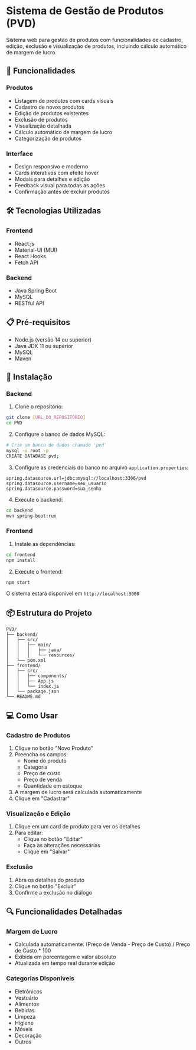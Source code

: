 # Sistema de Gestão de Produtos (PVD)

Sistema web para gestão de produtos com funcionalidades de cadastro, edição, exclusão e visualização de produtos, incluindo cálculo automático de margem de lucro.

## 🚀 Funcionalidades

### Produtos
- Listagem de produtos com cards visuais
- Cadastro de novos produtos
- Edição de produtos existentes
- Exclusão de produtos
- Visualização detalhada
- Cálculo automático de margem de lucro
- Categorização de produtos

### Interface
- Design responsivo e moderno
- Cards interativos com efeito hover
- Modais para detalhes e edição
- Feedback visual para todas as ações
- Confirmação antes de excluir produtos

## 🛠️ Tecnologias Utilizadas

### Frontend
- React.js
- Material-UI (MUI)
- React Hooks
- Fetch API

### Backend
- Java Spring Boot
- MySQL
- RESTful API

## 📋 Pré-requisitos

- Node.js (versão 14 ou superior)
- Java JDK 11 ou superior
- MySQL
- Maven

## 🔧 Instalação

### Backend

1. Clone o repositório:
```bash
git clone [URL_DO_REPOSITÓRIO]
cd PVD
```

2. Configure o banco de dados MySQL:
```bash
# Crie um banco de dados chamado 'pvd'
mysql -u root -p
CREATE DATABASE pvd;
```

3. Configure as credenciais do banco no arquivo `application.properties`:
```properties
spring.datasource.url=jdbc:mysql://localhost:3306/pvd
spring.datasource.username=seu_usuario
spring.datasource.password=sua_senha
```

4. Execute o backend:
```bash
cd backend
mvn spring-boot:run
```

### Frontend

1. Instale as dependências:
```bash
cd frontend
npm install
```

2. Execute o frontend:
```bash
npm start
```

O sistema estará disponível em `http://localhost:3000`

## 📦 Estrutura do Projeto

```
PVD/
├── backend/
│   ├── src/
│   │   ├── main/
│   │   │   ├── java/
│   │   │   └── resources/
│   └── pom.xml
├── frontend/
│   ├── src/
│   │   ├── components/
│   │   ├── App.js
│   │   └── index.js
│   └── package.json
└── README.md
```

## 💻 Como Usar

### Cadastro de Produtos
1. Clique no botão "Novo Produto"
2. Preencha os campos:
   - Nome do produto
   - Categoria
   - Preço de custo
   - Preço de venda
   - Quantidade em estoque
3. A margem de lucro será calculada automaticamente
4. Clique em "Cadastrar"

### Visualização e Edição
1. Clique em um card de produto para ver os detalhes
2. Para editar:
   - Clique no botão "Editar"
   - Faça as alterações necessárias
   - Clique em "Salvar"

### Exclusão
1. Abra os detalhes do produto
2. Clique no botão "Excluir"
3. Confirme a exclusão no diálogo

## 🔍 Funcionalidades Detalhadas

### Margem de Lucro
- Calculada automaticamente: (Preço de Venda - Preço de Custo) / Preço de Custo * 100
- Exibida em porcentagem e valor absoluto
- Atualizada em tempo real durante edição

### Categorias Disponíveis
- Eletrônicos
- Vestuário
- Alimentos
- Bebidas
- Limpeza
- Higiene
- Móveis
- Decoração
- Outros
